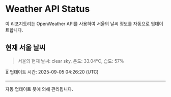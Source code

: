 
# Weather API Status

이 리포지토리는 OpenWeather API를 사용하여 서울의 날씨 정보를 자동으로 업데이트합니다.

## 현재 서울 날씨
> 서울의 현재 날씨: clear sky, 온도: 33.04°C, 습도: 57%

⏳ 업데이트 시간: 2025-09-05 04:26:20 (UTC)

---
자동 업데이트 봇에 의해 관리됩니다.

